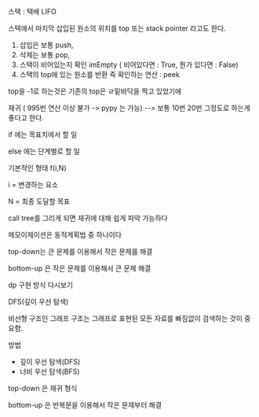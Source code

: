 스택 : 택배 LIFO

스택에서 마지막 삽입된 원소의 위치를 top 또는 stack pointer 라고도 한다.

1. 삽입은 보통 push, 
2. 삭제는 보통 pop, 
3. 스택이 비어있는지 확인 imEmpty ( 비어있다면 : True, 뭔가 있다면 : False) 
4. 스택의 top에 있는 원소를 반환 즉 확인하는 연산 : peek

top을 -1로 하는것은 기존의 top은 ㄹ밑바닥을 찍고 있었기에 



재귀 ( 995번 연산 이상 불가 -> pypy 는 가능) --> 보통 10번 20번 그정도로 하는게 좋다고 한다.

if 에는 목표치에서 할 일

else 에는 단계별로 할 일

기본적인 형태 f(i,N) 

i = 변경하는 요소

N = 최종 도달할 목표

call tree를 그리게 되면 재귀에 대해 쉽게 파악 가능하다



메모이제이션은 동적계획법 중 하나이다 

top-down는 큰 문제를 이용해서 작은 문제를 해결

bottom-up 은 작은 문제를 이용해서 큰 문제 해결



dp 구현 방식 다시보기





DFS(깊이 우선 탐색)

비선형 구조인 그래프 구조는 그래프로 표현된 모든 자료를 빠짐없이 검색하는 것이 중요함.

방법

- 깊이 우선 탐색(DFS)
- 너비 우선 탐색(BFS)





top-down 은 재귀 형식

bottom-up 은 반복문을 이용해서 작은 문제부터 해결